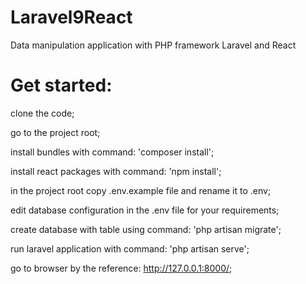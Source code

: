 # Laravel9React
Data manipulation application with PHP framework Laravel and React

# Get started:
clone the code;

go to the project root;

install bundles with command: 'composer install';

install react packages with command: 'npm install';

in the project root copy .env.example file and rename it to .env;

edit database configuration in the .env file for your requirements;

create database with table using command: 'php artisan migrate';

run laravel application with command: 'php artisan serve';

go to browser by the reference: http://127.0.0.1:8000/;

